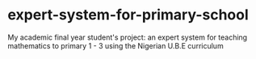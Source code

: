 # expert-system-for-primary-school
My academic final year student's project: an expert system for teaching mathematics to primary 1 - 3 using the Nigerian U.B.E curriculum
